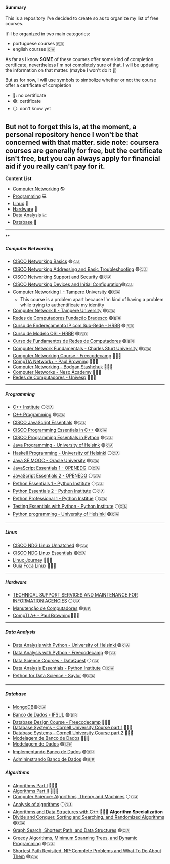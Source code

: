 #### Summary
This is a repository I've decided to create so as to organize my list of free courses.

It'll be organized in two main categories:
- portuguese courses 🇧🇷
- english courses 🇨🇦

As far as I know **SOME** of these courses offer some kind of completion certificate, nevertheless I'm not completely sure of that. I will be updating the information on that matter. (maybe I won't do it 🤩)

But as for now, I will use symbols to simbolize whether or not the course offer a certificate of completion

- 🔴: no certificate
- 🟢: certificate
- ⚪: don't know yet

But not to forget this is, at the moment, a personal repository hence I won't be that concerned with that matter.
**side note**: coursera courses are generally for free, but the certificate isn't free, but you can always apply for financial aid if you really can't pay for it.
-----
**Content List**
- [Computer Networking](#computer-networking) 🌎
- [Programming](#programming) 💻
- [Linux](#linux) 🐧
- [Hardware](#hardware) 🚀
- [Data Analysis](#data-analysis) 📈
- [Database](#database) 📂
------
**
##### Computer Networking
- [CISCO Networking Basics](https://skillsforall.com/course/networking-basics?courseLang=en-US) 🟢🇨🇦
- [CISCO Networking Addressing and Basic Troubleshooting](https://skillsforall.com/course/network-addressing-and-basic-troubleshooting?courseLang=en-US) 🟢🇨🇦
- [CISCO Networking Support and Security](https://skillsforall.com/course/network-support-security?courseLang=en-US) 🟢🇨🇦
- [CISCO Networking Devices and Initial Configuration](https://skillsforall.com/course/networking-devices-and-initial-configuration?courseLang=en-US)🟢🇨🇦
- [Computer Networking I - Tampere University](https://fitech.io/en/studies/computer-networking-i/) 🟢🇨🇦
  - This course is a problem apart because I'm kind of having a problem while trying to authentificate my identity 
- [Computer Network II - Tampere University](https://fitech.io/en/studies/computer-networking-ii/) 🟢🇨🇦
- [Redes de Computadores Fundação Bradesco](https://www.ev.org.br/cursos/introducao-a-redes-de-computadores) 🟢🇧🇷
- [Curso de Endereçamento IP com Sub-Rede - HRBR](https://www.hrbrcursos.com/curso/curso-de-enderecamento-ip-com-sub-rede/) 🟢🇧🇷
- [Curso de Modelo OSI - HRBR](https://www.hrbrcursos.com/curso/curso-de-modelo-osi/) 🟢🇧🇷
- [Curso de Fundamentos de Redes de Computadores](https://www.hrbrcursos.com/curso/curso-pratico-de-redes/) 🟢🇧🇷
- [Computer Network Fundamentals - Charles Sturt University](https://itmasters.edu.au/free-short-course-computer-network-fundamentals/) 🟢🇨🇦
- [Computer Networking Course - Freecodecamp](https://youtu.be/qiQR5rTSshw) 🔴🇨🇦
- [CompTIA Network+ - Paul Browning](https://youtu.be/xmpYfyNmWbw) 🔴🇨🇦
- [Computer Networking - Bodgan Stashchuk](https://youtu.be/PhjHXeMNpp8) 🔴🇨🇦
- [Computer Networks - Neso Academy](https://youtube.com/playlist?list=PLBlnK6fEyqRgMCUAG0XRw78UA8qnv6jEx) 🔴🇨🇦
- [Redes de Computadores - Univesp](https://youtube.com/playlist?list=PLxI8Can9yAHc-_dZ6nsfoon08i2-4OvEk) 🔴🇧🇷
------
##### Programming
- [C++ Institute](https://cppinstitute.org/free-c-and-c-courses) ⚪🇨🇦
- [C++ Programming](https://learn.saylor.org/course/view.php?id=65) 🟢🇨🇦
- [CISCO JavaScript Essentials](https://www.netacad.com/courses/programming/javascript-essentials-1) 🟢🇨🇦
- [CISCO Programming Essentials in C++](https://www.netacad.com/courses/programming/javascript-essentials-1) 🟢🇨🇦
- [CISCO Programming Essentials in Python](https://www.netacad.com/courses/programming/pcap-programming-essentials-python) 🟢🇨🇦
- [Java Programming - University of Helsink](https://java-programming.mooc.fi/) 🟢🇨🇦
- [Haskell Programming - University of Helsinki](https://haskell.mooc.fi/) ⚪🇨🇦
- [Java SE MOOC - Oracle University](https://education.oracle.com/pt_BR/java-se-programming-i-mooc/) 🟢🇨🇦
- [JavaScript Essentials 1 - OPENEDG](https://edube.org/study/jse1) ⚪🇨🇦
- [JavaScript Essentials 2 - OPENEDG](https://edube.org/study/jse2) ⚪🇨🇦
- [Python Essentials 1 - Python Institute](https://pythoninstitute.org/python-essentials-1) ⚪🇨🇦
- [Python Essentials 2 - Python Institute](https://pythoninstitute.org/python-essentials-2) ⚪🇨🇦
- [Python Professional 1 - Python Institue](https://pythoninstitute.org/python-professional-1) ⚪🇨🇦
- [Testing Essentials with Python - Python Institute](https://pythoninstitute.org/python-for-testing-essentials)  ⚪🇨🇦
- [Python programming - University of Helsinki](https://programming-23.mooc.fi/) 🟢🇨🇦


-----
##### Linux
- [CISCO NDG Linux Unhatched](https://www.netacad.com/courses/os-it/ndg-linux-unhatched) 🟢🇨🇦
- [CISCO NDG Linux Essentials](https://www.netacad.com/courses/os-it/ndg-linux-essentials) 🟢🇨🇦
- [Linux Journey](https://linuxjourney.com/) 🔴🇨🇦
- [Guia Foca Linux](https://www.guiafoca.org/guiaonline/) 🔴🇧🇷

-------
##### Hardware
- [TECHNICAL SUPPORT SERVICES AND MAINTENANCE FOR INFORMATION AGENCIES](https://ufuture.uitm.edu.my/mooc/course_detail.php?course=IMD222#) ⚪🇨🇦
- [Manutenção de Computadores](https://mundi.ifsul.edu.br/portal/manutencao-de-computadores.php) 🟢🇧🇷
- [CompTI A+ - Paul Browning](https://youtu.be/1CZXXNKAY5o)🔴🇨🇦

-----
##### Data Analysis
- [Data Analysis with Python - University of Helsinki ](https://courses.mooc.fi/org/uh-cs/courses/dap-22) 🟢🇨🇦
- [Data Analysis with Python - Freecodecamp](https://www.freecodecamp.org/learn/data-analysis-with-python/) 🟢🇨🇦
- [Data Science Courses - DataQuest](https://www.dataquest.io/data-science-courses/) ⚪🇨🇦
- [Data Analysis Essentials - Python Institute](https://pythoninstitute.org/python-for-data-analysis-essentials) ⚪🇨🇦
- [Python for Data Science - Saylor](https://learn.saylor.org/course/view.php?id=504) 🟢🇨🇦

----
##### Database
- [MongoDB](https://learn.mongodb.com/)🟢🇨🇦
- [Banco de Dados - IFSUL](https://mundi.ifsul.edu.br/portal/banco-de-dados.php) 🟢🇧🇷
- [Database Design Course - Freecodecamp](https://www.youtube.com/watch?v=ztHopE5Wnpc&t=18117s) 🔴🇨🇦
- [Database Systems - Cornell University Course part 1](https://www.youtube.com/watch?v=4cWkVbC2bNE&t=1329s) 🔴🇨🇦
- [Database Systems - Cornell University Course part 2](https://www.youtube.com/watch?v=lxEdaElkQhQ) 🔴🇨🇦
- [Modelagem de Banco de Dados](https://youtube.com/playlist?list=PLucm8g_ezqNoNHU8tjVeHmRGBFnjDIlxD) 🔴🇧🇷
- [Modelagem de Dados](https://www.ev.org.br/cursos/modelagem-de-dados) 🟢🇧🇷
- [Implementando Banco de Dados](https://www.ev.org.br/cursos/implementando-banco-de-dados) 🟢🇧🇷
- [Admininstrando Banco de Dados](https://www.ev.org.br/cursos/administrando-banco-de-dados) 🟢🇧🇷

##### Algorithms
- [Algorithms Part I](https://coursera.org/learn/algorithms-part1) 🔴🇨🇦
- [Algorithms Part II](https://coursera.org/learn/algorithms-part2) 🔴🇨🇦
- [Computer Science: Algorithms, Theory and Machines](https://coursera.org/learn/cs-algorithms-theory-machines) ⚪🇨🇦
- [Analysis of algorithms](https://coursera.org/learn/analysis-of-algorithms) ⚪🇨🇦
- [Algorithms and Data Structures with C++](https://youtube.com/playlist?list=PLIY8eNdw5tW_zX3OCzX7NJ8bL1p6pWfgG)  🔴🇨🇦 
**Algorithm Specialization**
- [Divide and Conquer, Sorting and Searching, and Randomized Algorithms](https://coursera.org/learn/algorithms-divide-conquer) 🟢🇨🇦
- [Graph Search, Shortest Path, and Data Structures](https://coursera.org/learn/algorithms-graphs-data-structures) 🟢🇨🇦
- [Greedy Algorithms, Minimum Spanning Trees, and Dynamic Programming](https://coursera.org/learn/algorithms-greedy) 🟢🇨🇦
- [Shortest Path Revisited, NP-Complete Problems and What To Do About Them](https://coursera.org/learn/algorithms-npcomplete) 🟢🇨🇦